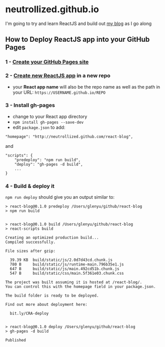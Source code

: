 # neutrollized.github.io
I'm going to try and learn ReactJS and build out [my blog](https://neutrollized.github.io/react-blog) as I go along

## How to Deploy ReactJS app into your GitHub Pages
### 1 - [Create your GitHub Pages site](https://docs.github.com/en/github/working-with-github-pages)

### 2 - [Create new ReactJS app](https://reactjs.org/docs/create-a-new-react-app.html) in a new repo
- your **React app name** will also be the repo name as well as the path in your URL: `https://USERNAME.github.io/REPO`

### 3 - Install gh-pages
- change to your React app directory
- `npm install gh-pages --save-dev`
- edit `package.json` to add:

```
"homepage": "http://neutrollized.github.com/react-blog",
```

and 

```
"scripts": {
    "predeploy": "npm run build",
    "deploy": "gh-pages -d build",
    ...
}
```

### 4 - Build & deploy it
`npm run deploy` should give you an output similar to:
```
> react-blog@0.1.0 predeploy /Users/glenyu/github/react-blog
> npm run build


> react-blog@0.1.0 build /Users/glenyu/github/react-blog
> react-scripts build

Creating an optimized production build...
Compiled successfully.

File sizes after gzip:

  39.39 KB  build/static/js/2.0d7d43cd.chunk.js
  780 B     build/static/js/runtime-main.796b35e1.js
  647 B     build/static/js/main.492cd51b.chunk.js
  547 B     build/static/css/main.5f361e03.chunk.css

The project was built assuming it is hosted at /react-blog/.
You can control this with the homepage field in your package.json.

The build folder is ready to be deployed.

Find out more about deployment here:

  bit.ly/CRA-deploy


> react-blog@0.1.0 deploy /Users/glenyu/github/react-blog
> gh-pages -d build

Published
```
